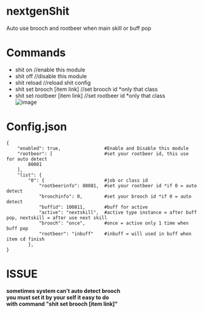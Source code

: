 # nextgenShit
Auto use brooch and rootbeer when main skill or buff pop
# Commands
- shit on   //enable this module
- shit off  //disable this module
- shit reload //reload shit config
- shit set brooch [item link]   //set brooch id *only that class
- shit set rootbeer [item link]   //set rootbeer id *only that class
</br>![image](https://user-images.githubusercontent.com/26898177/53790099-aafead80-3f58-11e9-8207-7b1c8788e9e5.png)

# Config.json
```
{
    "enabled": true,                #Enable and Disable this module
    "rootbeer": [                   #set your rootbeer id, this use for auto detect
        80081
    ],
    "list": {
        "0": {                      #job or class id
            "rootbeerinfo": 80081,  #set your rootbeer id *if 0 = auto detect
            "broochinfo": 0,        #set your brooch id *if 0 = auto detect
            "buffid": 100811,       #buff for active
            "active": "nextskill",  #active type instance = after buff pop, nextskill = after use next skill
            "brooch": "once",       #once = active only 1 time when buff pop
            "rootbeer": "inbuff"    #inbuff = will used in buff when item cd finish
        },
}
```
# ISSUE
**sometimes system can't auto detect brooch</br>
you must set it by your self it easy to do</br>
with command "shit set brooch [item link]"**</br>
